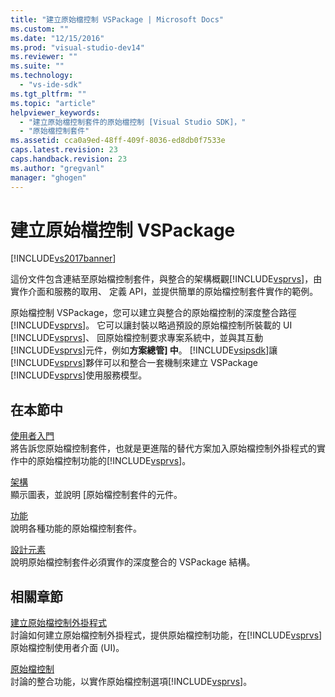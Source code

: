 ```yaml
---
title: "建立原始檔控制 VSPackage | Microsoft Docs"
ms.custom: ""
ms.date: "12/15/2016"
ms.prod: "visual-studio-dev14"
ms.reviewer: ""
ms.suite: ""
ms.technology: 
  - "vs-ide-sdk"
ms.tgt_pltfrm: ""
ms.topic: "article"
helpviewer_keywords: 
  - "建立原始檔控制套件的原始檔控制 [Visual Studio SDK]，"
  - "原始檔控制套件"
ms.assetid: cca0a9ed-48ff-409f-8036-ed8db0f7533e
caps.latest.revision: 23
caps.handback.revision: 23
ms.author: "gregvanl"
manager: "ghogen"
---
```

# 建立原始檔控制 VSPackage
[!INCLUDE[vs2017banner](../../code-quality/includes/vs2017banner.md)]

這份文件包含連結至原始檔控制套件，與整合的架構概觀[!INCLUDE[vsprvs](../../code-quality/includes/vsprvs_md.md)]，由實作介面和服務的取用、 定義 API，並提供簡單的原始檔控制套件實作的範例。  
  
 原始檔控制 VSPackage，您可以建立與整合的原始檔控制的深度整合路徑[!INCLUDE[vsprvs](../../code-quality/includes/vsprvs_md.md)]。  它可以讓封裝以略過預設的原始檔控制所裝載的 UI [!INCLUDE[vsprvs](../../code-quality/includes/vsprvs_md.md)]、 回原始檔控制要求專案系統中，並與其互動[!INCLUDE[vsprvs](../../code-quality/includes/vsprvs_md.md)]元件，例如**方案總管\] 中**。  [!INCLUDE[vsipsdk](../../extensibility/includes/vsipsdk_md.md)]讓[!INCLUDE[vsprvs](../../code-quality/includes/vsprvs_md.md)]夥伴可以和整合一套機制來建立 VSPackage [!INCLUDE[vsprvs](../../code-quality/includes/vsprvs_md.md)]使用服務模型。  
  
## 在本節中  
 [使用者入門](../../extensibility/internals/getting-started-with-source-control-vspackages.md)  
 將告訴您原始檔控制套件，也就是更進階的替代方案加入原始檔控制外掛程式的實作中的原始檔控制功能的[!INCLUDE[vsprvs](../../code-quality/includes/vsprvs_md.md)]。  
  
 [架構](../../extensibility/internals/source-control-vspackage-architecture.md)  
 顯示圖表，並說明 \[原始檔控制套件的元件。  
  
 [功能](../../extensibility/internals/source-control-vspackage-features.md)  
 說明各種功能的原始檔控制套件。  
  
 [設計元素](../../extensibility/internals/source-control-vspackage-design-elements.md)  
 說明原始檔控制套件必須實作的深度整合的 VSPackage 結構。  
  
## 相關章節  
 [建立原始檔控制外掛程式](../../extensibility/internals/creating-a-source-control-plug-in.md)  
 討論如何建立原始檔控制外掛程式，提供原始檔控制功能，在[!INCLUDE[vsprvs](../../code-quality/includes/vsprvs_md.md)]原始檔控制使用者介面 \(UI\)。  
  
 [原始檔控制](../../extensibility/internals/source-control.md)  
 討論的整合功能，以實作原始檔控制選項[!INCLUDE[vsprvs](../../code-quality/includes/vsprvs_md.md)]。